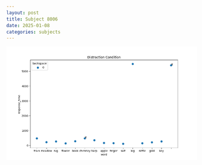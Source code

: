 ```yaml
---
layout: post
title: Subject 8006
date: 2025-01-08
categories: subjects
---
```


![](data/8006/run-14/8006_rt_acc_fuzzy_delay.png)
